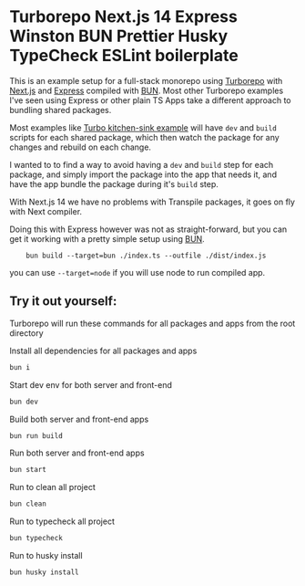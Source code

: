 # Turborepo Next.js 14 Express Winston BUN Prettier Husky TypeCheck ESLint boilerplate

This is an example setup for a full-stack monorepo using [Turborepo](https://turborepo.com) with [Next.js](https://nextjs.org/) and [Express](https://expressjs.com/) compiled with [BUN](https://bun.sh/). Most other Turborepo examples I've seen using Express or other plain TS Apps take a different approach to bundling shared packages.

Most examples like [Turbo kitchen-sink example](https://github.com/vercel/turbo/blob/main/examples/kitchen-sink/packages/logger/package.json) will have `dev` and `build` scripts for each shared package, which then watch the package for any changes and rebuild on each change.

I wanted to to find a way to avoid having a `dev` and `build` step for each package, and simply import the package into the app that needs it, and have the app bundle the package during it's `build` step.

With Next.js 14 we have no problems with Transpile packages, it goes on fly with Next compiler.

Doing this with Express however was not as straight-forward, but you can get it working with a pretty simple setup using [BUN](https://bun.sh/).
```
    bun build --target=bun ./index.ts --outfile ./dist/index.js
```
you can use ```--target=node``` if you will use node to run compiled app.

## Try it out yourself:

Turborepo will run these commands for all packages and apps from the root directory

Install all dependencies for all packages and apps
```bash
bun i
```
Start dev env for both server and front-end
```bash
bun dev
```
Build both server and front-end apps
```bash
bun run build
```
Run both server and front-end apps
```bash
bun start
```
Run to clean all project
```bash
bun clean
```
Run to typecheck all project
```bash
bun typecheck
```
Run to husky install
```bash
bun husky install
```
